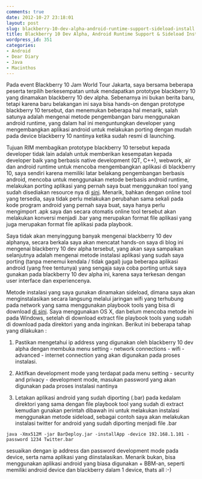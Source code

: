 ```yaml
---
comments: true
date: 2012-10-27 23:18:01
layout: post
slug: blackberry-10-dev-alpha-android-runtime-support-sideload-install
title: Blackberry 10 Dev Alpha, Android Runtime Support & Sideload Install.
wordpress_id: 351
categories:
- Android
- Dear Diary
- Java
- Macinthos
---
```


Pada event Blackberry 10 Jam World Tour Jakarta, saya bersama beberapa peserta terpilih berkesempatan untuk mendapatkan prototype blackberry 10 yang dinamakan blackberry 10 dev alpha. Sebenarnya ini bukan berita baru, tetapi karena baru belakangan ini saya bisa hands-on dengan prototype blackberry 10 tersebut, dan menemukan beberapa hal menarik, salah satunya adalah mengenai metode pengembangan baru menggunakan android runtime, yang dalam hal ini menguntungkan developer yang mengembangkan aplikasi android untuk melakukan porting dengan mudah pada device blackberry 10 nantinya ketika sudah resmi di launching.

Tujuan RIM membagikan prototype blackberry 10 tersebut kepada developer tidak lain adalah untuk memberikan kesempatan kepada developer baik yang berbasis native development (QT, C++), webwork, air dan android runtime untuk mencoba mengembangkan aplikasi di blackberry 10, saya sendiri karena memiliki latar belakang pengembangan berbasis android, mencoba untuk menggunakan metode berbasis android runtime, melakukan porting aplikasi yang pernah saya buat menggunakan tool yang sudah disediakan resource nya di [sini](http://developer.blackberry.com). Menarik, bahkan dengan online tool yang tersedia, saya tidak perlu melakukan perubahan sama sekali pada kode program android yang pernah saya buat, saya hanya perlu mengimport .apk saya dan secara otomatis online tool tersebut akan melakukan konversi menjadi .bar yang merupakan format file aplikasi yang juga merupakan format file aplikasi pada playbook.

Saya tidak akan menyinggung banyak mengenai blackberry 10 dev alphanya, secara berkala saya akan mencatat hands-on saya di blog ini mengenai blackberry 10 dev alpha tersebut, yang akan saya sampaikan selanjutnya adalah mengenai metode instalasi aplikasi yang sudah saya porting (tanpa menemui kendala / tidak gagal) juga beberapa aplikasi android (yang free tentunya) yang sengaja saya coba porting untuk saya gunakan pada blackberry 10 dev alpha ini, karena saya terkesan dengan user interface dan experiencenya.

Metode instalasi yang saya gunakan dinamakan sideload, dimana saya akan menginstalasikan secara langsung melalui jaringan wifi yang terhubung pada network yang sama menggunakan playbook tools yang bisa di download [di sini](http://www.mediafire.com/?msi5u4ni3h8nx53). Saya menggunakan OS X, dan belum mencoba metode ini pada Windows, setelah di download extract file playbook tools yang sudah di download pada direktori yang anda inginkan. Berikut ini beberapa tahap yang dilakukan :



	
  1. Pastikan mengetahui ip address yang digunakan oleh blackberry 10 dev alpha dengan membuka menu setting - network connections - wifi - advanced - internet connection yang akan digunakan pada proses instalasi.

	
  2. Aktifkan development mode yang terdapat pada menu setting - security and privacy - development mode, masukan password yang akan digunakan pada proses instalasi nantinya

	
  3. Letakan aplikasi android yang sudah diporting (.bar) pada kedalam direktori yang sama dengan file playbook tool yang sudah di extract kemudian gunakan perintah dibawah ini untuk melakukan instalasi menggunakan metode sideload, sebagai contoh saya akan melakukan instalasi twitter for android yang sudah diporting menjadi file .bar


    java -Xmx512M -jar BarDeploy.jar -installApp -device 192.168.1.101 -password 1234 Twitter.bar

sesuaikan dengan ip address dan password development mode pada device, serta nama aplikasi yang diinstalasikan. Menarik bukan, bisa menggunakan aplikasi android yang biasa digunakan + BBM-an, seperti memiliki android device dan blackberry dalam 1 device, thats all :-)
